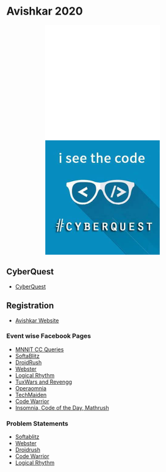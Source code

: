 # Avishkar 2020

<div align="center"><img src="../avishkar_logo_19.png" height="300" width="300"/></div>
<div align="center"><img src="cyberlogo.jpg" height="300" width="300"/></div>

## CyberQuest
- [CyberQuest](https://www.facebook.com/cyberquest.avishkar/)

## Registration
- [Avishkar Website](http://avishkar.mnnit.ac.in/)

### Event wise Facebook Pages

- [MNNIT CC Queries](https://www.facebook.com/groups/ccqueries/)
- [SoftaBlitz](https://www.facebook.com/groups/softablitz/)
- [DroidRush](https://www.facebook.com/groups/droidrush)
- [Webster](https://www.facebook.com/groups/webster.avishkar)
- [Logical Rhythm](https://www.facebook.com/Logthm/)
- [TuxWars and Revengg](https://www.facebook.com/groups/tuxwarsmnnit/)
- [Operaomnia](https://www.facebook.com/operaomnia.cyberquest/)
- [TechMaiden](https://www.facebook.com/techmaiden.mnnit/)
- [Code Warrior](https://www.facebook.com/groups/mnnitcodewarriors/)
- [Insomnia, Code of the Day, Mathrush](https://www.facebook.com/coderushmnnit)

### Problem Statements

- [Softablitz](PS_Softablitz.pdf)
- [Webster](PS_Webster.pdf)
- [Droidrush](PS_Droidrush.pdf)
- [Code Warrior](PS_Code-Warrior.pdf)
- [Logical Rhythm]()
